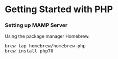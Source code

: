 <h1>Getting Started with PHP</h1>

<h3>Setting up MAMP Server</h3>

<p>
Using the package manager Homebrew.
</p>

<pre>
brew tap homebrew/homebrew-php
brew install php70
</pre>


<pre>

    <body>
    <?php print ("I am the Cheddar MAN")>
    </body>

</pre>
